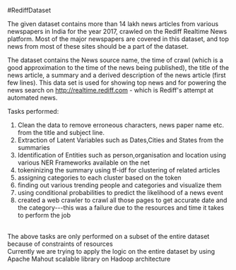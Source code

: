 #RediffDataset

The given dataset contains more than 14 lakh news articles from various newspapers in India for the year 2017, crawled on the Rediff Realtime News platform. Most of the major newspapers are covered in this dataset, and top news from most of these sites should be a part of the dataset.

The dataset contains the News source name, the time of crawl (which is a good approximation to the time of the news being published), the title of the news article, a summary and a derived description of the news article (first few lines). This data set is used for showing top news and for powering the news search on http://realtime.rediff.com - which is Rediff's attempt at automated news.

Tasks performed:<ol>
<li>Clean the data to remove erroneous characters, news paper name etc. from the title and subject line.</li>
<li>Extraction of Latent Variables such as Dates,Cities and States from the summaries</li>
<li>Identification of Entities such as person,organisation and location using various NER Frameworks available on the net</li>
<li>tokeninizing the summary using tf-idf for clustering of related articles</li>
<li>assigning categories to each cluster based on the token</li>
<li>finding out various trending people and categories and visualize them</li>
<li>using conditional probabilities to predict the likelihood of a news event</li>
<li>created a web crawler to crawl all those pages to get accurate date and the category---this was a failure due to the resources and time it takes to perform the job</li>
</ol>

<br>The above tasks are only performed on a subset of the entire dataset because of constraints of resources<br>
Currently we are trying to apply the logic on the entire dataset by using Apache Mahout scalable library on Hadoop architecture
